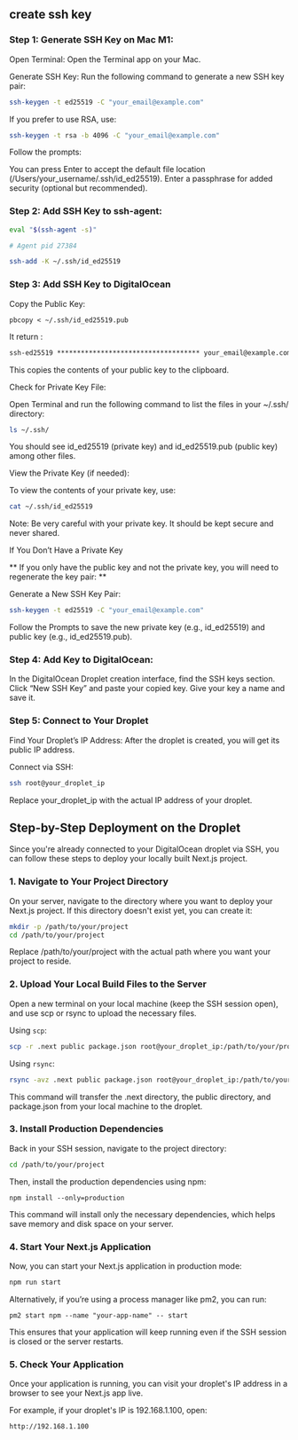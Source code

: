 ## create ssh key

### Step 1: Generate SSH Key on Mac M1:

Open Terminal: Open the Terminal app on your Mac.

Generate SSH Key: Run the following command to generate a new SSH key pair:

```sh
ssh-keygen -t ed25519 -C "your_email@example.com"
```
If you prefer to use RSA, use:

```sh
ssh-keygen -t rsa -b 4096 -C "your_email@example.com"
```

Follow the prompts:

You can press Enter to accept the default file location (/Users/your_username/.ssh/id_ed25519).
Enter a passphrase for added security (optional but recommended).


### Step 2: Add SSH Key to ssh-agent:

```sh
eval "$(ssh-agent -s)"   

# Agent pid 27384

ssh-add -K ~/.ssh/id_ed25519
```


### Step 3: Add SSH Key to DigitalOcean
Copy the Public Key:

```ssh
pbcopy < ~/.ssh/id_ed25519.pub
```

It return :
```txt
ssh-ed25519 ************************************ your_email@example.com
```
This copies the contents of your public key to the clipboard.

Check for Private Key File:

Open Terminal and run the following command to list the files in your ~/.ssh/ directory:

```sh
ls ~/.ssh/
```
You should see id_ed25519 (private key) and id_ed25519.pub (public key) among other files.

View the Private Key (if needed):

To view the contents of your private key, use:

```sh
cat ~/.ssh/id_ed25519
```

Note: Be very careful with your private key. It should be kept secure and never shared.

If You Don’t Have a Private Key

** If you only have the public key and not the private key, you will need to regenerate the key pair: **

Generate a New SSH Key Pair:

```sh 
ssh-keygen -t ed25519 -C "your_email@example.com"
```
Follow the Prompts to save the new private key (e.g., id_ed25519) and public key (e.g., id_ed25519.pub).



### Step 4: Add Key to DigitalOcean:

In the DigitalOcean Droplet creation interface, find the SSH keys section.
Click “New SSH Key” and paste your copied key.
Give your key a name and save it.


### Step 5: Connect to Your Droplet

Find Your Droplet’s IP Address: After the droplet is created, you will get its public IP address.

Connect via SSH:

```sh
ssh root@your_droplet_ip
```
Replace your_droplet_ip with the actual IP address of your droplet.
 


## Step-by-Step Deployment on the Droplet

Since you're already connected to your DigitalOcean droplet via SSH, you can follow these steps to deploy your locally built Next.js project.



 ### 1. Navigate to Your Project Directory
On your server, navigate to the directory where you want to deploy your Next.js project. If this directory doesn't exist yet, you can create it:

```bash
mkdir -p /path/to/your/project
cd /path/to/your/project

```


Replace /path/to/your/project with the actual path where you want your project to reside.


### 2. Upload Your Local Build Files to the Server
Open a new terminal on your local machine (keep the SSH session open), and use scp or rsync to upload the necessary files.


Using `scp`:

```bash
scp -r .next public package.json root@your_droplet_ip:/path/to/your/project
```


Using `rsync`:

```bash
rsync -avz .next public package.json root@your_droplet_ip:/path/to/your/project
```


This command will transfer the .next directory, the public directory, and package.json from your local machine to the droplet.



### 3. Install Production Dependencies
Back in your SSH session, navigate to the project directory:

```bash
cd /path/to/your/project
```

Then, install the production dependencies using npm:

```bsh
npm install --only=production
```

This command will install only the necessary dependencies, which helps save memory and disk space on your server.


### 4. Start Your Next.js Application
Now, you can start your Next.js application in production mode:

```bash
npm run start
```

Alternatively, if you’re using a process manager like pm2, you can run:

```bsh
pm2 start npm --name "your-app-name" -- start
```


This ensures that your application will keep running even if the SSH session is closed or the server restarts.


### 5. Check Your Application

Once your application is running, you can visit your droplet's IP address in a browser to see your Next.js app live.

For example, if your droplet's IP is 192.168.1.100, open:

```bash
http://192.168.1.100
```






